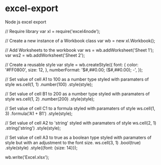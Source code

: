 # excel-export
Node js excel export


// Require library
var xl = require('excel4node');
 
// Create a new instance of a Workbook class
var wb = new xl.Workbook();
 
// Add Worksheets to the workbook
var ws = wb.addWorksheet('Sheet 1');
var ws2 = wb.addWorksheet('Sheet 2');
 
// Create a reusable style
var style = wb.createStyle({
  font: {
    color: '#FF0800',
    size: 12,
  },
  numberFormat: '$#,##0.00; ($#,##0.00); -',
});
 
// Set value of cell A1 to 100 as a number type styled with paramaters of style
ws.cell(1, 1)
  .number(100)
  .style(style);
 
// Set value of cell B1 to 200 as a number type styled with paramaters of style
ws.cell(1, 2)
  .number(200)
  .style(style);
 
// Set value of cell C1 to a formula styled with paramaters of style
ws.cell(1, 3)
  .formula('A1 + B1')
  .style(style);
 
// Set value of cell A2 to 'string' styled with paramaters of style
ws.cell(2, 1)
  .string('string')
  .style(style);
 
// Set value of cell A3 to true as a boolean type styled with paramaters of style but with an adjustment to the font size.
ws.cell(3, 1)
  .bool(true)
  .style(style)
  .style({font: {size: 14}});
 
wb.write('Excel.xlsx');
